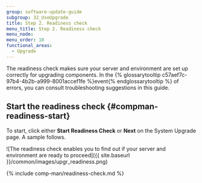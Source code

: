 ```yaml
---
group: software-update-guide
subgroup: 32_UseUpgrade
title: Step 2. Readiness check
menu_title: Step 2. Readiness check
menu_node:
menu_order: 10
functional_areas:
  - Upgrade
---
```


The readiness check makes sure your server and environment are set up correctly for upgrading components. In the {% glossarytooltip c57aef7c-97b4-4b2b-a999-8001accef1fe %}event{% endglossarytooltip %} of errors, you can consult troubleshooting suggestions in this guide.

## Start the readiness check {#compman-readiness-start}

To start, click either **Start Readiness Check** or **Next** on the System Upgrade page. A sample follows.

![The readiness check enables you to find out if your server and environment are ready to proceed]({{ site.baseurl }}/common/images/upgr_readiness.png)

{% include comp-man/readiness-check.md %}

